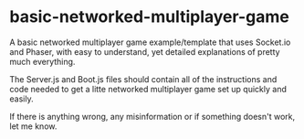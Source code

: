 # basic-networked-multiplayer-game
A basic networked multiplayer game example/template that uses Socket.io and Phaser, with easy to understand, yet detailed explanations of pretty much everything.

The Server.js and Boot.js files should contain all of the instructions and code needed to get a litte networked multiplayer game set up quickly and easily.

If there is anything wrong, any misinformation or if something doesn't work, let me know.
